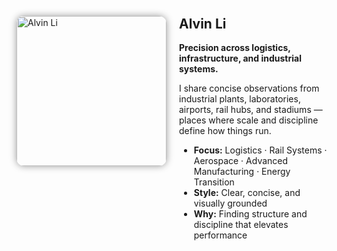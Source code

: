 <img src="/alvin-site/assets/yomori-512.png" alt="Alvin Li"
     width="240" align="left"
     style="margin-right:20px; border-radius:12px; box-shadow:0 0 12px rgba(0,0,0,0.4);" />

<div style="margin-left:260px;">
<h2 style="margin-top:0;">Alvin Li</h2>

<p><strong>Precision across logistics, infrastructure, and industrial systems.</strong></p>

<p>I share concise observations from industrial plants, laboratories, airports, rail hubs, and stadiums — places where scale and discipline define how things run.</p>

<ul>
  <li><strong>Focus:</strong> Logistics · Rail Systems · Aerospace · Advanced Manufacturing · Energy Transition</li>
  <li><strong>Style:</strong> Clear, concise, and visually grounded</li>
  <li><strong>Why:</strong> Finding structure and discipline that elevates performance</li>
</ul>
</div>
